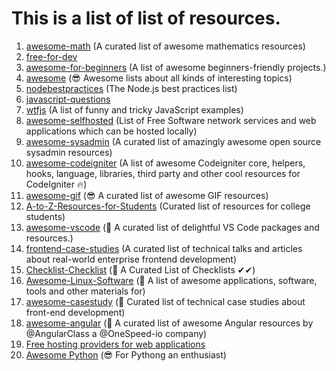 # This is a list of list of resources.
1. [awesome-math](https://github.com/rossant/awesome-math) (A curated list of awesome mathematics resources)
2. [free-for-dev](https://github.com/ripienaar/free-for-dev)
3. [awesome-for-beginners](https://github.com/MunGell/awesome-for-beginners) (A list of awesome beginners-friendly projects.)
4. [awesome](https://github.com/sindresorhus/awesome) (😎 Awesome lists about all kinds of interesting topics)
5. [nodebestpractices](https://github.com/goldbergyoni/nodebestpractices) (The Node.js best practices list)
6. [javascript-questions](https://github.com/lydiahallie/javascript-questions)
7. [wtfjs](https://github.com/denysdovhan/wtfjs) (A list of funny and tricky JavaScript examples)
8. [awesome-selfhosted](https://github.com/picwellwisher12pk/awesome-selfhosted) (List of Free Software network services and web applications which can be hosted locally)
9. [awesome-sysadmin](https://github.com/picwellwisher12pk/awesome-sysadmin) (A curated list of amazingly awesome open source sysadmin resources)
10. [awesome-codeigniter](https://github.com/codeigniter-id/awesome-codeigniter) (A list of awesome Codeigniter core, helpers, hooks, language, libraries, third party and other cool resources for CodeIgniter 🔥)
11. [awesome-gif](https://github.com/davisonio/awesome-gif) (😎 A curated list of awesome GIF resources)
12. [A-to-Z-Resources-for-Students](https://github.com/dipakkr/A-to-Z-Resources-for-Students) (Curated list of resources for college students)
13. [awesome-vscode](https://github.com/viatsko/awesome-vscode) (🎨 A curated list of delightful VS Code packages and resources.)
14. [frontend-case-studies](https://github.com/andrew--r/frontend-case-studies) (A curated list of technical talks and articles about real-world enterprise frontend development)
15. [Checklist-Checklist](https://github.com/huyingjie/Checklist-Checklist) (🌈 A Curated List of Checklists ✔︎✔︎)
16. [Awesome-Linux-Software](https://github.com/luong-komorebi/Awesome-Linux-Software) (🐧 A list of awesome applications, software, tools and other materials for)
17. [awesome-casestudy](https://github.com/luruke/awesome-casestudy) (📕 Curated list of technical case studies about front-end development)
18. [awesome-angular](https://github.com/PatrickJS/awesome-angular) (📄 A curated list of awesome Angular resources by @AngularClass a @OneSpeed-io company)
19. [Free hosting providers for web applications](https://gist.github.com/picwellwisher12pk/80bc71b7719b2c06115b84c052ffd6b7) 
20. [Awesome Python](https://github.com/vinta/awesome-python) (😎 For Pythong an enthusiast)

